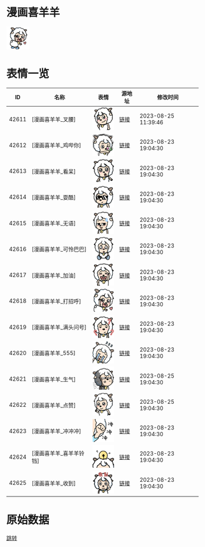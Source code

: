 # 漫画喜羊羊

<img src="./cover.png" height="60" alt="cover" />

# 表情一览

|ID|名称|表情|源地址|修改时间|
|----|----|----|----|----|
|42611|[漫画喜羊羊_叉腰]|<img src="./pic/042611_%5B漫画喜羊羊_叉腰%5D.png" height="60" alt="叉腰"/>|[链接](https://i0.hdslb.com/bfs/garb/d85ba41a0a2b24f2d33a79e7d58944836b58850e.png)|2023-08-25 11:39:46|
|42612|[漫画喜羊羊_鸡哔你]|<img src="./pic/042612_%5B漫画喜羊羊_鸡哔你%5D.png" height="60" alt="鸡哔你"/>|[链接](https://i0.hdslb.com/bfs/garb/daa91036dee8d6f0f174fb08aeaf0dc249d4b6e4.png)|2023-08-23 19:04:30|
|42613|[漫画喜羊羊_看呆]|<img src="./pic/042613_%5B漫画喜羊羊_看呆%5D.png" height="60" alt="看呆"/>|[链接](https://i0.hdslb.com/bfs/garb/edd2048b4fe59d7a2ae8030032c1743160aa63f7.png)|2023-08-23 19:04:30|
|42614|[漫画喜羊羊_耍酷]|<img src="./pic/042614_%5B漫画喜羊羊_耍酷%5D.png" height="60" alt="耍酷"/>|[链接](https://i0.hdslb.com/bfs/garb/031cf9607d7543eb3fc8c6f3f1a2145ec81daf40.png)|2023-08-23 19:04:30|
|42615|[漫画喜羊羊_无语]|<img src="./pic/042615_%5B漫画喜羊羊_无语%5D.png" height="60" alt="无语"/>|[链接](https://i0.hdslb.com/bfs/garb/12e420acf8ea037a8a5e1ca5c35beae5515cb55e.png)|2023-08-23 19:04:30|
|42616|[漫画喜羊羊_可怜巴巴]|<img src="./pic/042616_%5B漫画喜羊羊_可怜巴巴%5D.png" height="60" alt="可怜巴巴"/>|[链接](https://i0.hdslb.com/bfs/garb/8b50f17d6e8525a94ac137e1efa619e5e52ef0d1.png)|2023-08-23 19:04:30|
|42617|[漫画喜羊羊_加油]|<img src="./pic/042617_%5B漫画喜羊羊_加油%5D.png" height="60" alt="加油"/>|[链接](https://i0.hdslb.com/bfs/garb/fb87fdc69df27ef0c44a6a7c4cf69a37ceac3739.png)|2023-08-23 19:04:30|
|42618|[漫画喜羊羊_打招呼]|<img src="./pic/042618_%5B漫画喜羊羊_打招呼%5D.png" height="60" alt="打招呼"/>|[链接](https://i0.hdslb.com/bfs/garb/3b2ad77e390c909f7a1ceb607af48ce3e544baa0.png)|2023-08-23 19:04:30|
|42619|[漫画喜羊羊_满头问号]|<img src="./pic/042619_%5B漫画喜羊羊_满头问号%5D.png" height="60" alt="满头问号"/>|[链接](https://i0.hdslb.com/bfs/garb/ac2870626d77b0d1067c0dd1312dc4aeec357dca.png)|2023-08-23 19:04:30|
|42620|[漫画喜羊羊_555]|<img src="./pic/042620_%5B漫画喜羊羊_555%5D.png" height="60" alt="555"/>|[链接](https://i0.hdslb.com/bfs/garb/9ff73fee2e8c04b177b83d1dbb2f32e0f7b3f5d7.png)|2023-08-23 19:04:30|
|42621|[漫画喜羊羊_生气]|<img src="./pic/042621_%5B漫画喜羊羊_生气%5D.png" height="60" alt="生气"/>|[链接](https://i0.hdslb.com/bfs/garb/209df1523eed11edea17646ce2aa673e21cf2a7d.png)|2023-08-25 19:04:30|
|42622|[漫画喜羊羊_点赞]|<img src="./pic/042622_%5B漫画喜羊羊_点赞%5D.png" height="60" alt="点赞"/>|[链接](https://i0.hdslb.com/bfs/garb/90b4fdee3d3b8c73d71635cddcf28a58e804089c.png)|2023-08-25 19:04:30|
|42623|[漫画喜羊羊_冲冲冲]|<img src="./pic/042623_%5B漫画喜羊羊_冲冲冲%5D.png" height="60" alt="冲冲冲"/>|[链接](https://i0.hdslb.com/bfs/garb/5fd210769046a0a2749bd2e99553fe6e925c0311.png)|2023-08-23 19:04:30|
|42624|[漫画喜羊羊_喜羊羊铃铛]|<img src="./pic/042624_%5B漫画喜羊羊_喜羊羊铃铛%5D.png" height="60" alt="喜羊羊铃铛"/>|[链接](https://i0.hdslb.com/bfs/garb/4ce2185e11ec1e7182e01e162a6e6ed0ffa0610c.png)|2023-08-23 19:04:30|
|42625|[漫画喜羊羊_收到]|<img src="./pic/042625_%5B漫画喜羊羊_收到%5D.png" height="60" alt="收到"/>|[链接](https://i0.hdslb.com/bfs/garb/498248b90c9b21c00a7397320b6c5c9a4cdce563.png)|2023-08-23 19:04:30|

# 原始数据

[跳转](./raw.json)

